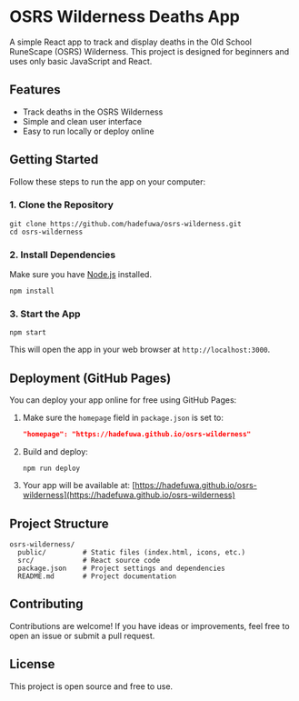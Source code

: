 # OSRS Wilderness Deaths App

A simple React app to track and display deaths in the Old School RuneScape (OSRS) Wilderness. This project is designed for beginners and uses only basic JavaScript and React.

## Features
- Track deaths in the OSRS Wilderness
- Simple and clean user interface
- Easy to run locally or deploy online

## Getting Started

Follow these steps to run the app on your computer:

### 1. Clone the Repository
```
git clone https://github.com/hadefuwa/osrs-wilderness.git
cd osrs-wilderness
```

### 2. Install Dependencies
Make sure you have [Node.js](https://nodejs.org/) installed.
```
npm install
```

### 3. Start the App
```
npm start
```
This will open the app in your web browser at `http://localhost:3000`.

## Deployment (GitHub Pages)
You can deploy your app online for free using GitHub Pages:

1. Make sure the `homepage` field in `package.json` is set to:
   ```json
   "homepage": "https://hadefuwa.github.io/osrs-wilderness"
   ```
2. Build and deploy:
   ```
   npm run deploy
   ```
3. Your app will be available at: [https://hadefuwa.github.io/osrs-wilderness](https://hadefuwa.github.io/osrs-wilderness)

## Project Structure
```
osrs-wilderness/
  public/         # Static files (index.html, icons, etc.)
  src/            # React source code
  package.json    # Project settings and dependencies
  README.md       # Project documentation
```

## Contributing
Contributions are welcome! If you have ideas or improvements, feel free to open an issue or submit a pull request.

## License
This project is open source and free to use.

